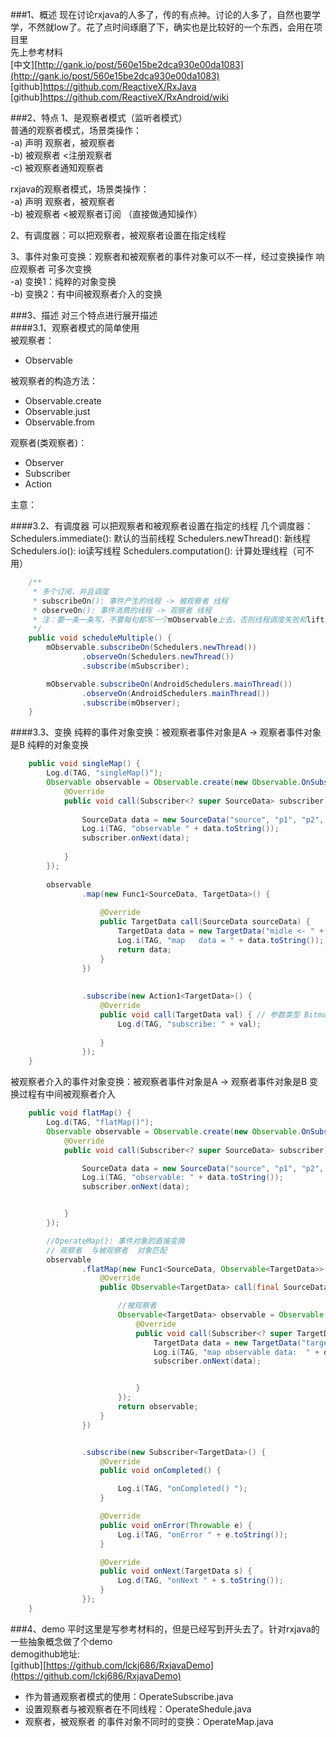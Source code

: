###1、概述
现在讨论rxjava的人多了，传的有点神。讨论的人多了，自然也要学学，不然就low了。花了点时间琢磨了下，确实也是比较好的一个东西，会用在项目里  
先上参考材料  
[中文][http://gank.io/post/560e15be2dca930e00da1083](http://gank.io/post/560e15be2dca930e00da1083)  
[github]https://github.com/ReactiveX/RxJava   
[github]https://github.com/ReactiveX/RxAndroid/wiki  


###2、特点
1、是观察者模式（监听者模式）  
普通的观察者模式，场景类操作：  
-a) 声明 观察者，被观察者  
-b) 被观察者 <注册观察者   
-c) 被观察者通知观察者

rxjava的观察者模式，场景类操作：  
-a) 声明 观察者，被观察者   
-b) 被观察者 <被观察者订阅   （直接做通知操作）

2、有调度器：可以把观察者，被观察者设置在指定线程  

3、事件对象可变换：观察者和被观察者的事件对象可以不一样，经过变换操作 响应观察者 可多次变换    
-a) 变换1：纯粹的对象变换  
-b) 变换2：有中间被观察者介入的变换

###3、描述
对三个特点进行展开描述  
####3.1、观察者模式的简单使用  
被观察者：  
- Observable      <br>

被观察者的构造方法：  
- Observable.create  
- Observable.just  
- Observable.from 

 
观察者(类观察者)：  
- Observer  
- Subscriber  
- Action


主意：

####3.2、有调度器 可以把观察者和被观察者设置在指定的线程
几个调度器：  
Schedulers.immediate():  默认的当前线程
Schedulers.newThread():   新线程
Schedulers.io():  io读写线程
Schedulers.computation():  计算处理线程（可不用）

```java
    /**
     * 多个订阅，并且调度
     * subscribeOn(): 事件产生的线程 -> 被观察者 线程
     * observeOn(): 事件消费的线程 -> 观察者 线程
     * 注：要一条一条写，不要每句都写一个mObservable上去，否则线程调度失败和lift原理相关
     */
    public void scheduleMultiple() {
        mObservable.subscribeOn(Schedulers.newThread())
                .observeOn(Schedulers.newThread())
                .subscribe(mSubscriber);

        mObservable.subscribeOn(AndroidSchedulers.mainThread())
                .observeOn(AndroidSchedulers.mainThread())
                .subscribe(mObserver);
    }
```

####3.3、变换
纯粹的事件对象变换：被观察者事件对象是A  -> 观察者事件对象是B 纯粹的对象变换
```java
	public void singleMap() {
	    Log.d(TAG, "singleMap()");
	    Observable observable = Observable.create(new Observable.OnSubscribe<SourceData>() {
	        @Override
	        public void call(Subscriber<? super SourceData> subscriber) {
	
	            SourceData data = new SourceData("source", "p1", "p2", "p3");
	            Log.i(TAG, "observable " + data.toString());
	            subscriber.onNext(data);
	
	        }
	    });
	
	    observable
	            .map(new Func1<SourceData, TargetData>() {
	
	                @Override
	                public TargetData call(SourceData sourceData) {
	                    TargetData data = new TargetData("midle <- " + sourceData.getName(), sourceData.getParam1());
	                    Log.i(TAG, "map   data = " + data.toString());
	                    return data;
	                }
	            })
	
	
	            .subscribe(new Action1<TargetData>() {
	                @Override
	                public void call(TargetData val) { // 参数类型 Bitmap
	                    Log.d(TAG, "subscribe: " + val);
	
	                }
	            });
	}
```

被观察者介入的事件对象变换：被观察者事件对象是A  -> 观察者事件对象是B 变换过程有中间被观察者介入
```java
    public void flatMap() {
        Log.d(TAG, "flatMap()");
        Observable observable = Observable.create(new Observable.OnSubscribe<SourceData>() {
            @Override
            public void call(Subscriber<? super SourceData> subscriber) {

                SourceData data = new SourceData("source", "p1", "p2", "p3");
                Log.i(TAG, "observable: " + data.toString());
                subscriber.onNext(data);


            }
        });

        //OperateMap(): 事件对象的直接变换
        // 观察者  与被观察者  对象匹配
        observable
                .flatMap(new Func1<SourceData, Observable<TargetData>>() {
                    @Override
                    public Observable<TargetData> call(final SourceData s) {

                        //被观察者
                        Observable<TargetData> observable = Observable.create(new Observable.OnSubscribe<TargetData>() {
                            @Override
                            public void call(Subscriber<? super TargetData> subscriber) {
                                TargetData data = new TargetData("targetData <- " + s.getName(), s.getParam1());
                                Log.i(TAG, "map observable data:  " + data.toString());
                                subscriber.onNext(data);


                            }
                        });
                        return observable;
                    }
                })


                .subscribe(new Subscriber<TargetData>() {
                    @Override
                    public void onCompleted() {

                        Log.i(TAG, "onCompleted() ");
                    }

                    @Override
                    public void onError(Throwable e) {
                        Log.i(TAG, "onError " + e.toString());
                    }

                    @Override
                    public void onNext(TargetData s) {
                        Log.d(TAG, "onNext " + s.toString());
                    }
                });
    }
```

###4、demo
平时这里是写参考材料的，但是已经写到开头去了。针对rxjava的一些抽象概念做了个demo  
demogithub地址:  
[github][https://github.com/lckj686/RxjavaDemo](https://github.com/lckj686/RxjavaDemo)

- 作为普通观察者模式的使用：OperateSubscribe.java
- 设置观察者与被观察者在不同线程：OperateShedule.java
- 观察者，被观察者 的事件对象不同时的变换：OperateMap.java